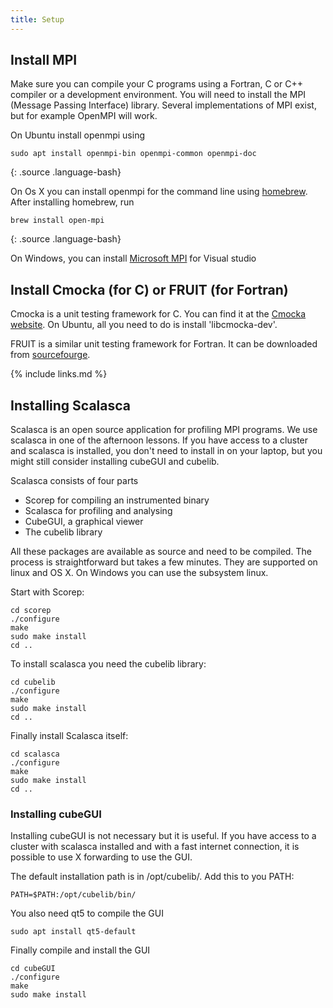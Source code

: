 ```yaml
---
title: Setup
---
```


## Install MPI

Make sure you can compile your C programs using a Fortran, C or C++ compiler or a development environment. You will need to install the MPI (Message Passing Interface) library. Several implementations of MPI exist, but for example OpenMPI will work.

On Ubuntu install openmpi using
```
sudo apt install openmpi-bin openmpi-common openmpi-doc
```
{: .source .language-bash}

On Os X you can install openmpi for the command line using [homebrew](https://brew.sh). After installing homebrew, run
```
brew install open-mpi
```
{: .source .language-bash}


On Windows, you can install [Microsoft MPI](https://docs.microsoft.com/en-us/message-passing-interface/microsoft-mpi) for Visual studio


## Install Cmocka (for C) or FRUIT (for Fortran)

Cmocka is a unit testing framework for C. You can find it at the [Cmocka website](https://cmocka.org/).
On Ubuntu, all you need to do is install 'libcmocka-dev'.

FRUIT is a similar unit testing framework for Fortran. It can be downloaded from [sourcefourge](http://sourceforge.net/projects/fortranxunit/).

{% include links.md %}


## Installing Scalasca

Scalasca is an open source application for profiling MPI programs.
We use scalasca in one of the afternoon lessons.
If you have access to a cluster and scalasca is installed, you don't
need to install in on your laptop, but you might still consider
installing cubeGUI and cubelib.

Scalasca consists of four parts
* Scorep for compiling an instrumented binary
* Scalasca for profiling and analysing
* CubeGUI, a graphical viewer
* The cubelib library

All these packages are available as source and need to be compiled.
The process is straightforward but takes a few minutes.
They are supported on linux and OS X.
On Windows you can use the subsystem linux.

Start with Scorep:
~~~
cd scorep
./configure
make
sudo make install
cd ..
~~~

To install scalasca you need the cubelib library:
~~~
cd cubelib
./configure
make
sudo make install
cd ..
~~~

Finally install Scalasca itself:
~~~
cd scalasca
./configure
make
sudo make install
cd ..
~~~

### Installing cubeGUI

Installing cubeGUI is not necessary but it is useful.
If you have access to a cluster with scalasca installed and
with a fast internet connection,
it is possible to use X forwarding to use the GUI.



The default installation path is in /opt/cubelib/.
Add this to you PATH:

~~~
PATH=$PATH:/opt/cubelib/bin/
~~~

You also need qt5 to compile the GUI

~~~
sudo apt install qt5-default
~~~

Finally compile and install the GUI

~~~
cd cubeGUI
./configure
make
sudo make install
~~~

